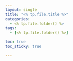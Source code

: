 ```yaml
---
layout: single
title: "<% tp.file.title %>"
categories:
  - <% tp.file.folder() %>
tags:
  - [<% tp.file.folder() %>]

toc: true
toc_sticky: true

---
```

